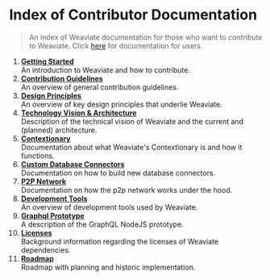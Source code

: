 # Index of Contributor Documentation

> An index of Weaviate documentation for those who want to _contribute_ to Weaviate.
> Click [here](../use/index.md) for documentation for users.

1. [**Getting Started**](./getting-started.md)<br>An introduction to Weaviate and how to contribute.
1. [**Contribution Guidelines**](./guide-lines.md)<br>An overview of general contribution guidelines.
1. [**Design Principles**](./design-principles.md)<br>An overview of key design principles that underlie Weaviate.
1. [**Technology Vision & Architecture**](./tech_vision_and_architecture.md)<br>Description of the technical vision of Weaviate and the current and (planned) architecture.
1. [**Contextionary**](./contextionary.md)<br>Documentation about what Weaviate's Contextionary is and how it functions.
1. [**Custom Database Connectors**](./custom-connectors.md)<br>Documentation on how to build new database connectors.
1. [**P2P Network**](./p2p-network.md)<br>Documentation on how the p2p network works under the hood.
1. [**Development Tools**](./development_tools.md)<br>An overview of development tools used by Weaviate.
1. [**Graphql Prototype**](./graphql_prototype.md)<br>A description of the GraphQL NodeJS prototype.
1. [**Licenses**](./licenses.md)<br>Background information regarding the licenses of Weaviate dependencies.
1. [**Roadmap**](./tech_vision_and_architecture.md)<br>Roadmap with planning and historic implementation.
